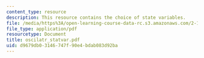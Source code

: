 ```yaml
---
content_type: resource
description: This resource contains the choice of state variables.
file: /media/https%3A/open-learning-course-data-rc.s3.amazonaws.com/2-141-modeling-and-simulation-of-dynamic-systems-fall-2006/d9679db03146747f90e4bdab083d92ba_oscilatr_statvar.pdf
file_type: application/pdf
resourcetype: Document
title: oscilatr_statvar.pdf
uid: d9679db0-3146-747f-90e4-bdab083d92ba
---
```

